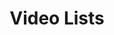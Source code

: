 ---
title: Video Lists

configFile: videoList
listContainer: lists
defaultList: english
videoList: 
  - english
  - spanish
pageIdentifier: videoLists
---